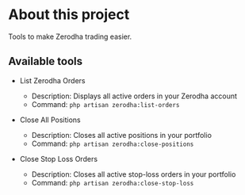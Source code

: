 # About this project

Tools to make Zerodha trading easier.

## Available tools

- List Zerodha Orders
  - Description: Displays all active orders in your Zerodha account
  - Command: `php artisan zerodha:list-orders`

- Close All Positions
  - Description: Closes all active positions in your portfolio
  - Command: `php artisan zerodha:close-positions`

- Close Stop Loss Orders
  - Description: Closes all active stop-loss orders in your portfolio
  - Command: `php artisan zerodha:close-stop-loss`
